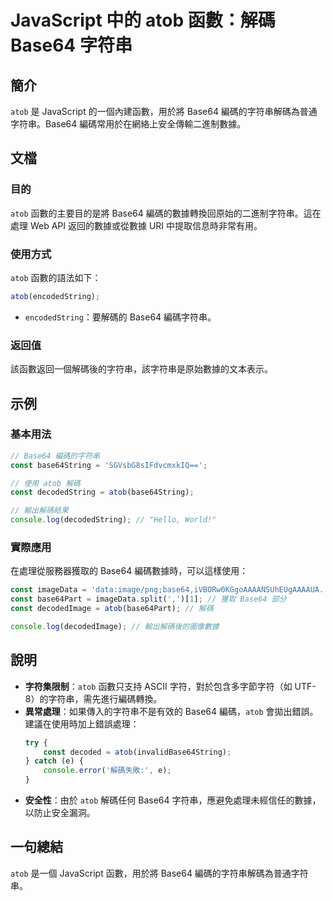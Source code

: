 <!--
Meta Description: # JavaScript 中的 atob 函數：解碼 Base64 字符串 ## 簡介 `atob` 是 JavaScript 的一個內建函數，用於將 Base64 編碼的字符串解碼為普通字符串。Base64 編碼常用於在網絡上安全傳輸二進制數據。 ## 文檔 ### 目的 `atob` 函數的主要...
Meta Keywords: atob, base64, javascript, const, console
-->

# JavaScript 中的 atob 函數：解碼 Base64 字符串

## 簡介
`atob` 是 JavaScript 的一個內建函數，用於將 Base64 編碼的字符串解碼為普通字符串。Base64 編碼常用於在網絡上安全傳輸二進制數據。

## 文檔
### 目的
`atob` 函數的主要目的是將 Base64 編碼的數據轉換回原始的二進制字符串。這在處理 Web API 返回的數據或從數據 URI 中提取信息時非常有用。

### 使用方式
`atob` 函數的語法如下：
```javascript
atob(encodedString);
```
- `encodedString`：要解碼的 Base64 編碼字符串。

### 返回值
該函數返回一個解碼後的字符串，該字符串是原始數據的文本表示。

## 示例
### 基本用法
```javascript
// Base64 編碼的字符串
const base64String = 'SGVsbG8sIFdvcmxkIQ==';

// 使用 atob 解碼
const decodedString = atob(base64String);

// 輸出解碼結果
console.log(decodedString); // "Hello, World!"
```

### 實際應用
在處理從服務器獲取的 Base64 編碼數據時，可以這樣使用：
```javascript
const imageData = 'data:image/png;base64,iVBORw0KGgoAAAANSUhEUgAAAAUA...';
const base64Part = imageData.split(',')[1]; // 獲取 Base64 部分
const decodedImage = atob(base64Part); // 解碼

console.log(decodedImage); // 輸出解碼後的圖像數據
```

## 說明
- **字符集限制**：`atob` 函數只支持 ASCII 字符，對於包含多字節字符（如 UTF-8）的字符串，需先進行編碼轉換。
- **異常處理**：如果傳入的字符串不是有效的 Base64 編碼，`atob` 會拋出錯誤。建議在使用時加上錯誤處理：
    ```javascript
    try {
        const decoded = atob(invalidBase64String);
    } catch (e) {
        console.error('解碼失敗:', e);
    }
    ```
- **安全性**：由於 `atob` 解碼任何 Base64 字符串，應避免處理未經信任的數據，以防止安全漏洞。

## 一句總結
`atob` 是一個 JavaScript 函數，用於將 Base64 編碼的字符串解碼為普通字符串。